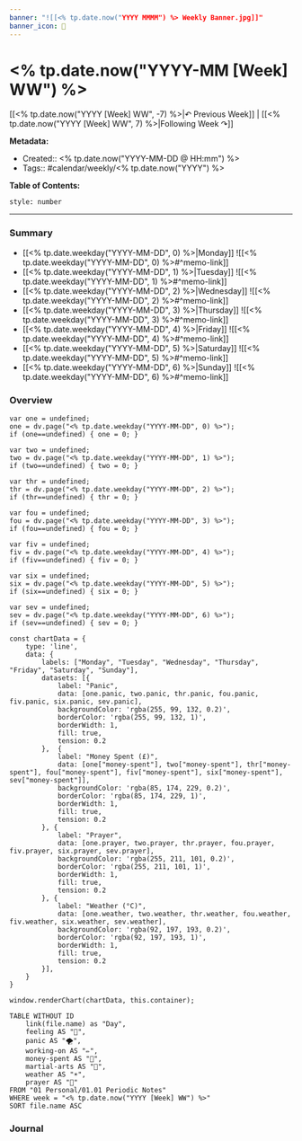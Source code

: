 ```yaml
---
banner: "![[<% tp.date.now("YYYY MMMM") %> Weekly Banner.jpg]]"
banner_icon: 📆
---
```


# <% tp.date.now("YYYY-MM [Week] WW") %>

[[<% tp.date.now("YYYY [Week] WW", -7) %>|↶ Previous Week]] | [[<% tp.date.now("YYYY [Week] WW", 7) %>|Following Week ↷]]

**Metadata:**
- Created:: <% tp.date.now("YYYY-MM-DD @ HH:mm") %>
- Tags:: #calendar/weekly/<% tp.date.now("YYYY") %>

**Table of Contents:**
```toc
style: number
```

___

### Summary
- [[<% tp.date.weekday("YYYY-MM-DD", 0) %>|Monday]]
	![[<% tp.date.weekday("YYYY-MM-DD", 0) %>#^memo-link]]
- [[<% tp.date.weekday("YYYY-MM-DD", 1) %>|Tuesday]]
	![[<% tp.date.weekday("YYYY-MM-DD", 1) %>#^memo-link]]
- [[<% tp.date.weekday("YYYY-MM-DD", 2) %>|Wednesday]]
	![[<% tp.date.weekday("YYYY-MM-DD", 2) %>#^memo-link]]
- [[<% tp.date.weekday("YYYY-MM-DD", 3) %>|Thursday]]
	![[<% tp.date.weekday("YYYY-MM-DD", 3) %>#^memo-link]]
- [[<% tp.date.weekday("YYYY-MM-DD", 4) %>|Friday]]
	![[<% tp.date.weekday("YYYY-MM-DD", 4) %>#^memo-link]]
- [[<% tp.date.weekday("YYYY-MM-DD", 5) %>|Saturday]]
	![[<% tp.date.weekday("YYYY-MM-DD", 5) %>#^memo-link]]
- [[<% tp.date.weekday("YYYY-MM-DD", 6) %>|Sunday]]
	![[<% tp.date.weekday("YYYY-MM-DD", 6) %>#^memo-link]]

### Overview
```dataviewjs
var one = undefined;
one = dv.page("<% tp.date.weekday("YYYY-MM-DD", 0) %>");
if (one==undefined) { one = 0; }

var two = undefined;
two = dv.page("<% tp.date.weekday("YYYY-MM-DD", 1) %>");
if (two==undefined) { two = 0; }

var thr = undefined;
thr = dv.page("<% tp.date.weekday("YYYY-MM-DD", 2) %>");
if (thr==undefined) { thr = 0; }

var fou = undefined;
fou = dv.page("<% tp.date.weekday("YYYY-MM-DD", 3) %>");
if (fou==undefined) { fou = 0; }

var fiv = undefined;
fiv = dv.page("<% tp.date.weekday("YYYY-MM-DD", 4) %>");
if (fiv==undefined) { fiv = 0; }

var six = undefined;
six = dv.page("<% tp.date.weekday("YYYY-MM-DD", 5) %>");
if (six==undefined) { six = 0; }

var sev = undefined;
sev = dv.page("<% tp.date.weekday("YYYY-MM-DD", 6) %>");
if (sev==undefined) { sev = 0; }

const chartData = {
    type: 'line',
    data: {
        labels: ["Monday", "Tuesday", "Wednesday", "Thursday", "Friday", "Saturday", "Sunday"],
        datasets: [{
            label: "Panic",
            data: [one.panic, two.panic, thr.panic, fou.panic, fiv.panic, six.panic, sev.panic],
            backgroundColor: 'rgba(255, 99, 132, 0.2)',
            borderColor: 'rgba(255, 99, 132, 1)',
            borderWidth: 1,
			fill: true,
			tension: 0.2
        },	{
			label: "Money Spent (£)",
			data: [one["money-spent"], two["money-spent"], thr["money-spent"], fou["money-spent"], fiv["money-spent"], six["money-spent"], sev["money-spent"]],
			backgroundColor: 'rgba(85, 174, 229, 0.2)',
            borderColor: 'rgba(85, 174, 229, 1)',
            borderWidth: 1,
			fill: true,
			tension: 0.2
		}, {
			label: "Prayer",
			data: [one.prayer, two.prayer, thr.prayer, fou.prayer, fiv.prayer, six.prayer, sev.prayer],
			backgroundColor: 'rgba(255, 211, 101, 0.2)',
            borderColor: 'rgba(255, 211, 101, 1)',
            borderWidth: 1,
			fill: true,
			tension: 0.2
		}, {
			label: "Weather (°C)",
			data: [one.weather, two.weather, thr.weather, fou.weather, fiv.weather, six.weather, sev.weather],
			backgroundColor: 'rgba(92, 197, 193, 0.2)',
            borderColor: 'rgba(92, 197, 193, 1)',
            borderWidth: 1,
			fill: true,
			tension: 0.2
		}],
    }
}

window.renderChart(chartData, this.container);
```

```dataview
TABLE WITHOUT ID
	link(file.name) as "Day",
	feeling AS "💭",
	panic AS "🌪️",
	working-on AS "✏️",
	money-spent AS "💸",
	martial-arts AS "🥋",
	weather AS "☀️",
	prayer AS "🕋"
FROM "01 Personal/01.01 Periodic Notes"
WHERE week = "<% tp.date.now("YYYY [Week] WW") %>"
SORT file.name ASC
```

### Journal